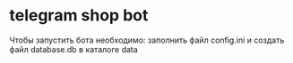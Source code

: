 # telegram shop bot

Чтобы запустить бота необходимо: заполнить файл config.ini и создать файл database.db в каталоге data
